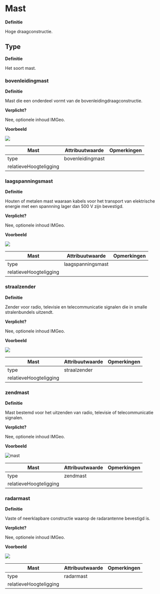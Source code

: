 Mast
====

**Definitie**

Hoge draagconstructie.

Type
----

**Definitie**

Het soort mast.

### bovenleidingmast

**Definitie**

Mast die een onderdeel vormt van de bovenleidingdraagconstructie.

**Verplicht?**

Nee, optionele inhoud IMGeo.

**Voorbeeld**

![](media/a96dc6ce696a3cd8ed00659be15d62ec.jpg)

| **Mast**               | **Attribuutwaarde** | **Opmerkingen** |
|------------------------|---------------------|-----------------|
| type                   | bovenleidingmast    |                 |
| relatieveHoogteligging |                     |                 |

### laagspanningsmast

**Definitie**

Houten of metalen mast waaraan kabels voor het transport van elektrische energie
met een spannning lager dan 500 V zijn bevestigd.

**Verplicht?**

Nee, optionele inhoud IMGeo.

**Voorbeeld**

![](media/ddafe3c4f81fd035d9ad5576cbaec41e.jpg)

| **Mast**               | **Attribuutwaarde** | **Opmerkingen** |
|------------------------|---------------------|-----------------|
| type                   | laagspanningsmast   |                 |
| relatieveHoogteligging |                     |                 |

### straalzender

**Definitie**

Zender voor radio, televisie en telecommunicatie signalen die in smalle
stralenbundels uitzendt.

**Verplicht?**

Nee, optionele inhoud IMGeo.

**Voorbeeld**

![](media/a936af736d2b11b77714b5f82f972b36.jpg)

| **Mast**               | **Attribuutwaarde** | **Opmerkingen** |
|------------------------|---------------------|-----------------|
| type                   | straalzender        |                 |
| relatieveHoogteligging |                     |                 |

### zendmast

**Definitie**

Mast bestemd voor het uitzenden van radio, televisie of telecommunicatie
signalen.

**Verplicht?**

Nee, optionele inhoud IMGeo.

**Voorbeeld**

![mast](media/9859ee79b1c53f482fac576bb187ce26.jpg)

| **Mast**               | **Attribuutwaarde** | **Opmerkingen** |
|------------------------|---------------------|-----------------|
| type                   | zendmast            |                 |
| relatieveHoogteligging |                     |                 |

### radarmast

**Definitie**

Vaste of neerklapbare constructie waarop de radarantenne bevestigd is.

**Verplicht?**

Nee, optionele inhoud IMGeo.

**Voorbeeld**

![](media/e35c08e13cd2c3661166eae536b6e56a.jpg)

| **Mast**               | **Attribuutwaarde** | **Opmerkingen** |
|------------------------|---------------------|-----------------|
| type                   | radarmast           |                 |
| relatieveHoogteligging |                     |                 |
